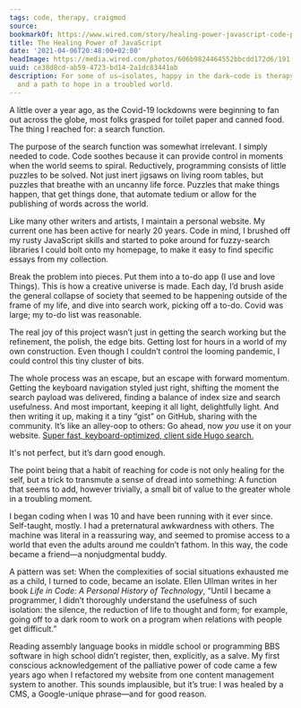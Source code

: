 ```yaml
---
tags: code, therapy, craigmod
source:
bookmarkOf: https://www.wired.com/story/healing-power-javascript-code-programming/
title: The Healing Power of JavaScript
date: '2021-04-06T20:48:00+02:00'
headImage: https://media.wired.com/photos/606b9824464552bbcdd172d6/191:100/w_1280,c_limit/ideas-coding-therapy.jpg
uuid: ce38d8cd-ab59-4723-bd14-2a1dc83441ab
description: For some of us—isolates, happy in the dark—code is therapy, an escape
  and a path to hope in a troubled world.
---
```


A little over a year ago, as the Covid-19 lockdowns were beginning to fan out across the globe, most folks grasped for toilet paper and canned food. The thing I reached for: a search function.

The purpose of the search function was somewhat irrelevant. I simply needed to code. Code soothes because it can provide control in moments when the world seems to spiral. Reductively, programming consists of little puzzles to be solved. Not just inert jigsaws on living room tables, but puzzles that breathe with an uncanny life force. Puzzles that make things happen, that get things done, that automate tedium or allow for the publishing of words across the world.

Like many other writers and artists, I maintain a personal website. My current one has been active for nearly 20 years. Code in mind, I brushed off my rusty JavaScript skills and started to poke around for fuzzy-search libraries I could bolt onto my homepage, to make it easy to find specific essays from my collection.

Break the problem into pieces. Put them into a to-do app (I use and love Things). This is how a creative universe is made. Each day, I’d brush aside the general collapse of society that seemed to be happening outside of the frame of my life, and dive into search work, picking off a to-do. Covid was large; my to-do list was reasonable.

The real joy of this project wasn’t just in getting the search working but the refinement, the polish, the edge bits. Getting lost for hours in a world of my own construction. Even though I couldn’t control the looming pandemic, I could control this tiny cluster of bits.

The whole process was an escape, but an escape with forward momentum. Getting the keyboard navigation styled just right, shifting the moment the search payload was delivered, finding a balance of index size and search usefulness. And most important, keeping it all light, delightfully light. And then writing it up, making it a tiny “gist” on GitHub, sharing with the community. It’s like an alley-oop to others: Go ahead, now _you_ use it on your website. [Super fast, keyboard-optimized, client side Hugo search.](https://gist.github.com/cmod/5410eae147e4318164258742dd053993)

It's not perfect, but it’s darn good enough.

The point being that a habit of reaching for code is not only healing for the self, but a trick to transmute a sense of dread into something: A function that seems to add, however trivially, a small bit of value to the greater whole in a troubling moment.

I began coding when I was 10 and have been running with it ever since. Self-taught, mostly. I had a preternatural awkwardness with others. The machine was literal in a reassuring way, and seemed to promise access to a world that even the adults around me couldn’t fathom. In this way, the code became a friend—a nonjudgmental buddy.

A pattern was set: When the complexities of social situations exhausted me as a child, I turned to code, became an isolate. Ellen Ullman writes in her book _Life in Code: A Personal History of Technology_, “Until I became a programmer, I didn’t thoroughly understand the usefulness of such isolation: the silence, the reduction of life to thought and form; for example, going off to a dark room to work on a program when relations with people get difficult.”

Reading assembly language books in middle school or programming BBS software in high school didn’t register, then, explicitly, as a salve. My first conscious acknowledgement of the palliative power of code came a few years ago when I refactored my website from one content management system to another. This sounds implausible, but it’s true: I was healed by a CMS, a Google-unique phrase—and for good reason.
